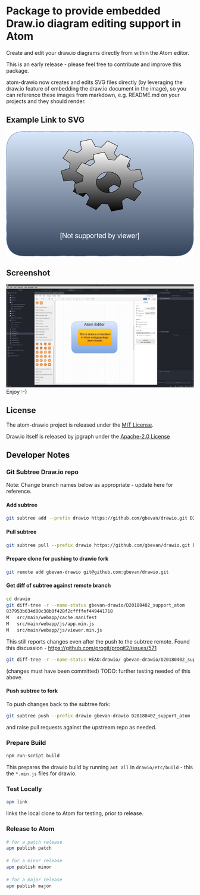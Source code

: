 # Package to provide embedded Draw.io diagram editing support in Atom

Create and edit your draw.io diagrams directly from within the Atom editor.

This is an early release - please feel free to contribute and improve this
package.

atom-drawio now creates and edits SVG files directly (by leveraging the draw.io feature
of embedding the draw.io document in the image), so you can reference
these images from markdown, e.g. README.md on your projects and they should
render.

## Example Link to SVG
![test svg](./test.svg)

## Screenshot
![Screenshot](screenshot.jpg)
Enjoy :-)

## License

The atom-drawio project is released under the [MIT License](LICENSE).

Draw.io itself is released by jpgraph under the [Apache-2.0 License](https://github.com/jgraph/drawio/blob/master/LICENSE)

## Developer Notes

### Git Subtree Draw.io repo
Note: Change branch names below as appropriate - update here for reference.

#### Add subtree
```bash
git subtree add --prefix drawio https://github.com/gbevan/drawio.git D20180402_support_atom --squash
```

#### Pull subtree
```bash
git subtree pull --prefix drawio https://github.com/gbevan/drawio.git D20180402_support_atom --squash
```

#### Prepare clone for pushing to drawio fork
```bash
git remote add gbevan-drawio git@github.com:gbevan/drawio.git
```

#### Get diff of subtree against remote branch
```bash
cd drawio
git diff-tree -r --name-status gbevan-drawio/D20180402_support_atom
837953b034d80c38b0f428f2cffffef449441718
M	src/main/webapp/cache.manifest
M	src/main/webapp/js/app.min.js
M	src/main/webapp/js/viewer.min.js
```
This still reports changes even after the push to the subtree remote.
Found this discussion - https://github.com/progit/progit2/issues/571
```bash
git diff-tree -r --name-status HEAD:drawio/ gbevan-drawio/D20180402_support_atom
```
(changes must have been committed)
TODO: further testing needed of this above.

#### Push subtree to fork
To push changes back to the subtree fork:
```bash
git subtree push --prefix drawio gbevan-drawio D20180402_support_atom
```
and raise pull requests against the upstream repo as needed.

### Prepare Build
```bash
npm run-script build
```
This prepares the drawio build by running `ant all` in `drawio/etc/build` -
this the `*.min.js` files for drawio.

### Test Locally
```bash
apm link
```
links the local clone to Atom for testing, prior to release.

### Release to Atom
```bash
# for a patch release
apm publish patch

# for a minor release
apm publish minor

# for a major release
apm publish major
```
